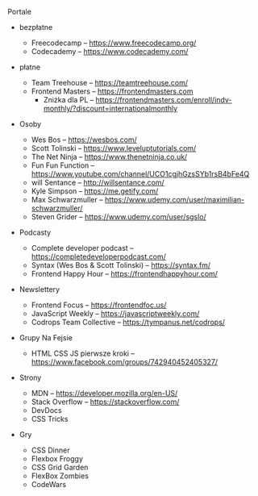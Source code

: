
Portale
* bezpłatne 
	* Freecodecamp – https://www.freecodecamp.org/
	* Codecademy – https://www.codecademy.com/
* płatne 
	* Team Treehouse – https://teamtreehouse.com/
	* Frontend Masters – https://frontendmasters.com
		* Zniżka dla PL – https://frontendmasters.com/enroll/indv-monthly/?discount=internationalmonthly


* Osoby 
	* Wes Bos – https://wesbos.com/
	* Scott Tolinski – https://www.leveluptutorials.com/
	* The Net Ninja – https://www.thenetninja.co.uk/
	* Fun Fun Function – https://www.youtube.com/channel/UCO1cgjhGzsSYb1rsB4bFe4Q
	* will Sentance – http://willsentance.com/
	* Kyle Simpson – https://me.getify.com/
	* Max Schwarzmuller – https://www.udemy.com/user/maximilian-schwarzmuller/
	* Steven Grider – https://www.udemy.com/user/sgslo/

* Podcasty 
	* Complete developer podcast – https://completedeveloperpodcast.com/
	* Syntax (Wes Bos & Scott Tolinski) – https://syntax.fm/
	* Frontend Happy Hour – https://frontendhappyhour.com/

* Newslettery 
	* Frontend Focus – https://frontendfoc.us/
	* JavaScript Weekly – https://javascriptweekly.com/
	* Codrops Team Collective – https://tympanus.net/codrops/

* Grupy Na Fejsie 
	* HTML CSS  JS pierwsze kroki – https://www.facebook.com/groups/742940452405327/

* Strony 
	* MDN – https://developer.mozilla.org/en-US/
	* Stack Overflow – https://stackoverflow.com/
	* DevDocs 
	* CSS Tricks

* Gry 
	* CSS Dinner
	* Flexbox Froggy
	* CSS Grid Garden 
	* FlexBox Zombies
	* CodeWars 
